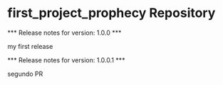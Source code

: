 # first_project_prophecy Repository

*** Release notes for version: 1.0.0 ***

my first release

*** Release notes for version: 1.0.0.1 ***

segundo PR